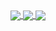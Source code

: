 
<a href="#">
  <img align="center" src="https://stats-boredmancodes.vercel.app/api?username=BoredManCodes&hide=stars&show_icons=true&count_private=true" />
</a>
<a href="#">
  <img align="center" src="https://stats-boredmancodes.vercel.app/api/top-langs/?username=BoredManCodes&langs_count=3" />
</a>
<a href="#">
  <img align="center" src="https://stats-boredmancodes.vercel.app/api/wakatime?username=BoredManCodes&custom_title=Coding%20Activity" />
</a>
